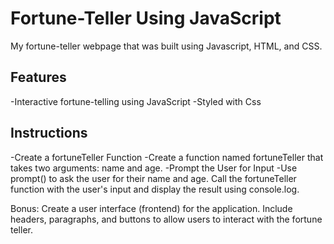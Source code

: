 # Fortune-Teller Using JavaScript

My fortune-teller webpage that was built using Javascript, HTML, and CSS.

## Features

-Interactive fortune-telling using JavaScript
-Styled with Css

## Instructions

-Create a fortuneTeller Function
-Create a function named fortuneTeller that takes two arguments: name and age.
-Prompt the User for Input
-Use prompt() to ask the user for their name and age.
 Call the fortuneTeller function with the user's input and display the result using console.log.

 Bonus:
 Create a user interface (frontend) for the application. Include headers, paragraphs, and buttons to allow users to interact with the fortune teller.
